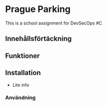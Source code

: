 # Prague Parking

This is a school assignment for DevSecOps #C

## Innehållsförtäckning
## Funktioner
## Installation
- Lite info 
### Användning 

